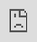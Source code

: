 ```yaml
---
title: 'IBM: Davos Cognitive Enterprise Experience'
subtitle: ''
date: 2020-01-10 00:00:00
featured_image: '/images/ibmpucks/ibmpucks_thumb.jpg'
---
```


![](/images/ibmpucks/ibmpucks_01.jpg)

* 2019
* [IBM](https://www.ibm.com/)
* [MediaMonks](https://www.mediamonks.com/)

Conjunto de *pucks* luminosos utilizados em uma instalação interativa para a IBM durante o Fórum Econômico Mundial 2020.

**Responsável por:** Projeto eletrônico, projeto estrutura interna, confecção e montagem.

### Prêmios:
* [FWA OF THE DAY - 06 DECEMBER 2020](https://thefwa.com/cases/ibm-davos-cognitive-enterprise-experience)

<div class="gallery" data-columns="2">
	<img src="/images/ibmpucks/ibmpucks_02.jpg">
	<img src="/images/ibmpucks/ibmpucks_03.jpg">
</div>

<iframe width="560" height="315" src="https://player.vimeo.com/video/480706778?color=ff5000&title=0&byline=0&portrait=0" style="position:absolute;top:0;left:0;width:100%;height:100%;" frameborder="0" allow="autoplay; fullscreen" allowfullscreen></iframe>

<a href='/' class="button button--large">Voltar</a>